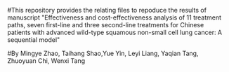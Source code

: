 #This repository provides the relating files to repoduce the results of manuscript "Effectiveness and cost-effectiveness analysis of 11 treatment paths, seven first-line and three second-line treatments for Chinese patients with advanced wild-type squamous non-small cell lung cancer: A sequential model"

#By Mingye Zhao, Taihang Shao,Yue Yin, Leyi Liang, Yaqian Tang, Zhuoyuan Chi, Wenxi Tang
